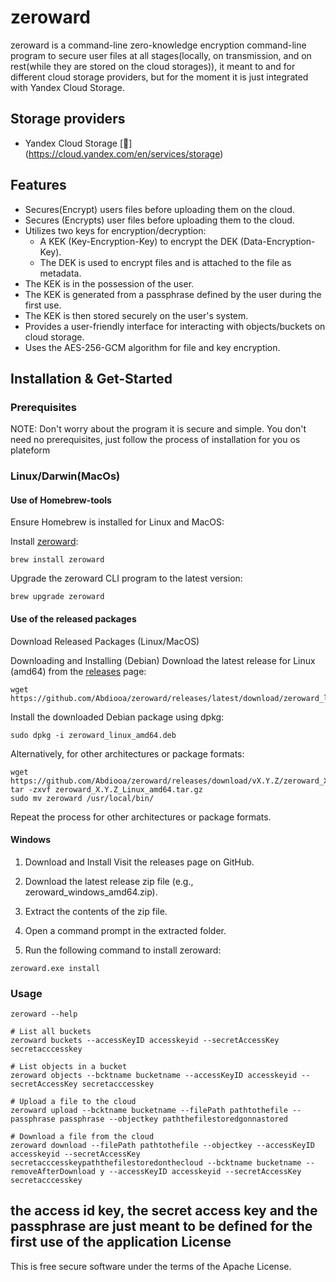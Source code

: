# zeroward

zeroward is a command-line zero-knowledge encryption command-line program to secure user files at all stages(locally, on transmission, and on rest(while they are stored on the cloud storages)), it meant to and for different cloud storage providers, but for the moment it is just integrated with Yandex Cloud Storage.

##  Storage providers

* Yandex Cloud Storage [:page_facing_up:] (https://cloud.yandex.com/en/services/storage)


## Features

* Secures(Encrypt) users files before uploading them on the cloud.
* Secures (Encrypts) user files before uploading them to the cloud.
* Utilizes two keys for encryption/decryption:
  * A KEK (Key-Encryption-Key) to encrypt the DEK (Data-Encryption-Key).
  * The DEK is used to encrypt files and is attached to the file as metadata.
* The KEK is in the possession of the user.
* The KEK is generated from a passphrase defined by the user during the first use.
* The KEK is then stored securely on the user's system.
* Provides a user-friendly interface for interacting with objects/buckets on cloud storage.
* Uses the AES-256-GCM algorithm for file and key encryption.

## Installation & Get-Started
### Prerequisites
NOTE: Don't worry about the program it is secure and simple.
You don't need no prerequisites, just follow the process of installation for you os plateform

### Linux/Darwin(MacOs)
#### Use of Homebrew-tools

Ensure Homebrew is installed for Linux and MacOS:

Install [zeroward](https://github.com/Abdiooa/zeroward/):

```
brew install zeroward
```
Upgrade the zeroward CLI program to the latest version:

```
brew upgrade zeroward
```

#### Use of the released packages
Download Released Packages (Linux/MacOS)

Downloading and Installing (Debian)
Download the latest release for Linux (amd64) from the [releases](https://github.com/Abdiooa/zeroward/releases) page:

```
wget https://github.com/Abdiooa/zeroward/releases/latest/download/zeroward_linux_amd64.deb
```
Install the downloaded Debian package using dpkg:
```
sudo dpkg -i zeroward_linux_amd64.deb
```

Alternatively, for other architectures or package formats:
```
wget https://github.com/Abdiooa/zeroward/releases/download/vX.Y.Z/zeroward_X.Y.Z_Linux_amd64.tar.gz
tar -zxvf zeroward_X.Y.Z_Linux_amd64.tar.gz
sudo mv zeroward /usr/local/bin/
```
Repeat the process for other architectures or package formats.

#### Windows
1. Download and Install
Visit the releases page on GitHub.

2. Download the latest release zip file (e.g., zeroward_windows_amd64.zip).

3. Extract the contents of the zip file.

4. Open a command prompt in the extracted folder.

5. Run the following command to install zeroward:
```
zeroward.exe install
```
### Usage
```
zeroward --help

# List all buckets
zeroward buckets --accessKeyID accesskeyid --secretAccessKey secretacccesskey

# List objects in a bucket
zeroward objects --bcktname bucketname --accessKeyID accesskeyid --secretAccessKey secretacccesskey

# Upload a file to the cloud
zeroward upload --bcktname bucketname --filePath pathtothefile --passphrase passphrase --objectkey paththefilestoredgonnastored 

# Download a file from the cloud
zeroward download --filePath pathtothefile --objectkey --accessKeyID accesskeyid --secretAccessKey secretacccesskeypaththefilestoredonthecloud --bcktname bucketname --removeAfterDownload y --accessKeyID accesskeyid --secretAccessKey secretacccesskey

```
the access id key, the secret access key and the passphrase are just meant to be defined for the first use of the application
License
-------

This is free secure software under the terms of the Apache License.
